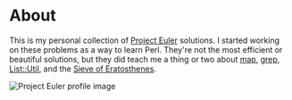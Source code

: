 About
=====

This is my personal collection of [Project Euler](http://projecteuler.net/)
solutions. I started working on these problems as a way to learn Perl. They're
not the most efficient or beautiful solutions, but they did teach me a thing or
two about [map](http://perldoc.perl.org/functions/map.html),
[grep](http://perldoc.perl.org/functions/grep.html),
[List::Util](http://perldoc.perl.org/List/Util.html),
and the
[Sieve of Eratosthenes](https://en.wikipedia.org/wiki/Sieve_of_Eratosthenes).

![Project Euler profile image](http://projecteuler.net/profile/srollyson.png)
